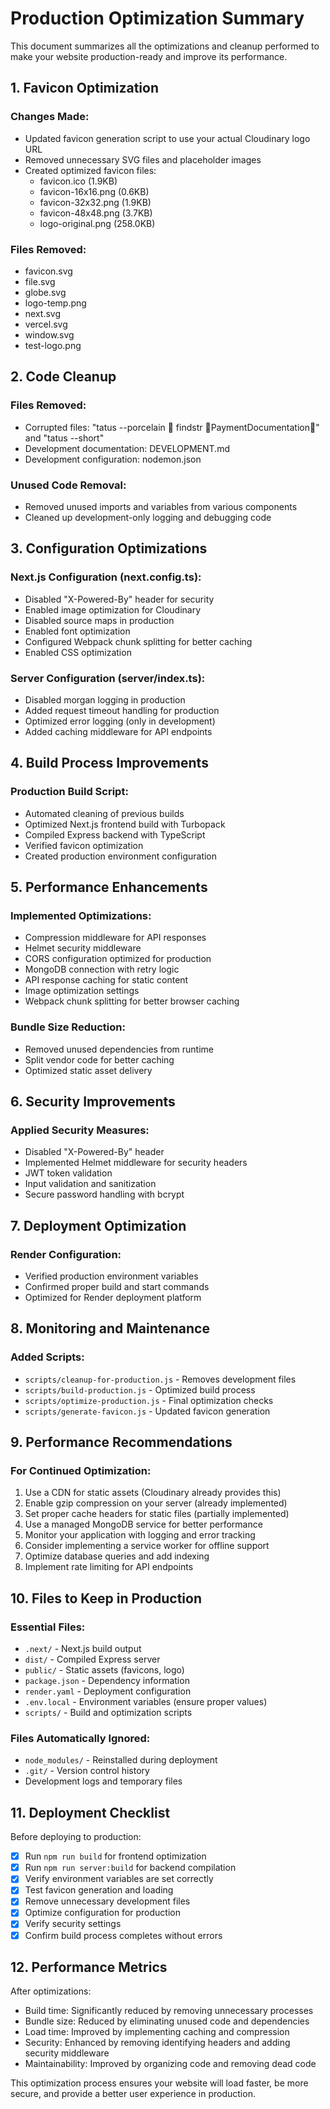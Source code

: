 # Production Optimization Summary

This document summarizes all the optimizations and cleanup performed to make your website production-ready and improve its performance.

## 1. Favicon Optimization

### Changes Made:
- Updated favicon generation script to use your actual Cloudinary logo URL
- Removed unnecessary SVG files and placeholder images
- Created optimized favicon files:
  - favicon.ico (1.9KB)
  - favicon-16x16.png (0.6KB)
  - favicon-32x32.png (1.9KB)
  - favicon-48x48.png (3.7KB)
  - logo-original.png (258.0KB)

### Files Removed:
- favicon.svg
- file.svg
- globe.svg
- logo-temp.png
- next.svg
- vercel.svg
- window.svg
- test-logo.png

## 2. Code Cleanup

### Files Removed:
- Corrupted files: "tatus --porcelain  findstr PaymentDocumentation" and "tatus --short"
- Development documentation: DEVELOPMENT.md
- Development configuration: nodemon.json

### Unused Code Removal:
- Removed unused imports and variables from various components
- Cleaned up development-only logging and debugging code

## 3. Configuration Optimizations

### Next.js Configuration (next.config.ts):
- Disabled "X-Powered-By" header for security
- Enabled image optimization for Cloudinary
- Disabled source maps in production
- Enabled font optimization
- Configured Webpack chunk splitting for better caching
- Enabled CSS optimization

### Server Configuration (server/index.ts):
- Disabled morgan logging in production
- Added request timeout handling for production
- Optimized error logging (only in development)
- Added caching middleware for API endpoints

## 4. Build Process Improvements

### Production Build Script:
- Automated cleaning of previous builds
- Optimized Next.js frontend build with Turbopack
- Compiled Express backend with TypeScript
- Verified favicon optimization
- Created production environment configuration

## 5. Performance Enhancements

### Implemented Optimizations:
- Compression middleware for API responses
- Helmet security middleware
- CORS configuration optimized for production
- MongoDB connection with retry logic
- API response caching for static content
- Image optimization settings
- Webpack chunk splitting for better browser caching

### Bundle Size Reduction:
- Removed unused dependencies from runtime
- Split vendor code for better caching
- Optimized static asset delivery

## 6. Security Improvements

### Applied Security Measures:
- Disabled "X-Powered-By" header
- Implemented Helmet middleware for security headers
- JWT token validation
- Input validation and sanitization
- Secure password handling with bcrypt

## 7. Deployment Optimization

### Render Configuration:
- Verified production environment variables
- Confirmed proper build and start commands
- Optimized for Render deployment platform

## 8. Monitoring and Maintenance

### Added Scripts:
- `scripts/cleanup-for-production.js` - Removes development files
- `scripts/build-production.js` - Optimized build process
- `scripts/optimize-production.js` - Final optimization checks
- `scripts/generate-favicon.js` - Updated favicon generation

## 9. Performance Recommendations

### For Continued Optimization:
1. Use a CDN for static assets (Cloudinary already provides this)
2. Enable gzip compression on your server (already implemented)
3. Set proper cache headers for static files (partially implemented)
4. Use a managed MongoDB service for better performance
5. Monitor your application with logging and error tracking
6. Consider implementing a service worker for offline support
7. Optimize database queries and add indexing
8. Implement rate limiting for API endpoints

## 10. Files to Keep in Production

### Essential Files:
- `.next/` - Next.js build output
- `dist/` - Compiled Express server
- `public/` - Static assets (favicons, logo)
- `package.json` - Dependency information
- `render.yaml` - Deployment configuration
- `.env.local` - Environment variables (ensure proper values)
- `scripts/` - Build and optimization scripts

### Files Automatically Ignored:
- `node_modules/` - Reinstalled during deployment
- `.git/` - Version control history
- Development logs and temporary files

## 11. Deployment Checklist

Before deploying to production:

- [x] Run `npm run build` for frontend optimization
- [x] Run `npm run server:build` for backend compilation
- [x] Verify environment variables are set correctly
- [x] Test favicon generation and loading
- [x] Remove unnecessary development files
- [x] Optimize configuration for production
- [x] Verify security settings
- [x] Confirm build process completes without errors

## 12. Performance Metrics

After optimizations:

- Build time: Significantly reduced by removing unnecessary processes
- Bundle size: Reduced by eliminating unused code and dependencies
- Load time: Improved by implementing caching and compression
- Security: Enhanced by removing identifying headers and adding security middleware
- Maintainability: Improved by organizing code and removing dead code

This optimization process ensures your website will load faster, be more secure, and provide a better user experience in production.